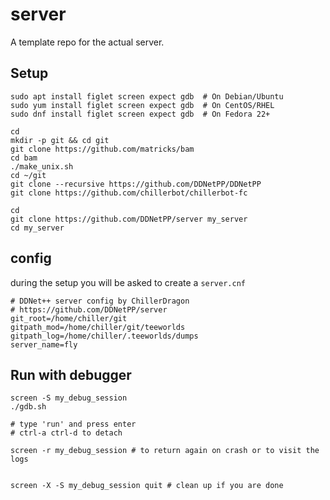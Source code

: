 # server
A template repo for the actual server.

## Setup

```
sudo apt install figlet screen expect gdb  # On Debian/Ubuntu
sudo yum install figlet screen expect gdb  # On CentOS/RHEL
sudo dnf install figlet screen expect gdb  # On Fedora 22+

cd
mkdir -p git && cd git
git clone https://github.com/matricks/bam
cd bam
./make_unix.sh
cd ~/git
git clone --recursive https://github.com/DDNetPP/DDNetPP
git clone https://github.com/chillerbot/chillerbot-fc

cd
git clone https://github.com/DDNetPP/server my_server
cd my_server
```

## config

during the setup you will be asked to create a ``server.cnf``

```
# DDNet++ server config by ChillerDragon
# https://github.com/DDNetPP/server
git_root=/home/chiller/git
gitpath_mod=/home/chiller/git/teeworlds
gitpath_log=/home/chiller/.teeworlds/dumps
server_name=fly
```

## Run with debugger

```
screen -S my_debug_session
./gdb.sh

# type 'run' and press enter
# ctrl-a ctrl-d to detach

screen -r my_debug_session # to return again on crash or to visit the logs


screen -X -S my_debug_session quit # clean up if you are done
```
